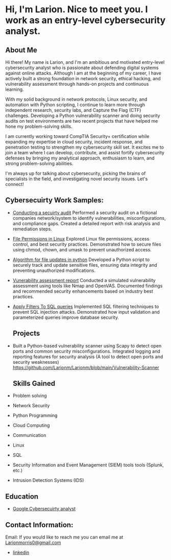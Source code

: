 <h1> Hi, I'm Larion. Nice to meet you. I work as an entry-level cybersecurity analyst. </a> 

<h2> About Me </h2>

Hi there! My name is Larion, and I'm an ambitious and motivated entry-level cybersecurity analyst who is passionate about defending digital systems against online attacks. Although I am at the beginning of my career, I have actively built a strong foundation in network security, ethical hacking, and vulnerability assessment through hands-on projects and continuous learning.

With my solid background in network protocols, Linux security, and automation with Python scripting, I continue to learn more through independent research, security labs, and Capture the Flag (CTF) challenges. Developing a Python vulnerability scanner and doing security audits on test environments are two recent projects that have helped me hone my problem-solving skills.

I am currently working toward CompTIA Security+ certification while expanding my expertise in cloud security, incident response, and penetration testing to strengthen my cybersecurity skill set. It excites me to join a team where I can develop, contribute, and assist fortify cybersecurity defenses by bringing my analytical approach, enthusiasm to learn, and strong problem-solving abilities.

I'm always up for talking about cybersecurity, picking the brains of specialists in the field, and investigating novel security issues. Let's connect!


<h2> Cybersecuirty Work Samples:</h2>

  - [Conducting a secuirty audit](https://docs.google.com/document/d/1JlwYH_2xQorQVHZth_jSQftEXXAhC7sCe9Wk7vXGV4s/edit?usp=sharing) Performed a security audit on a fictional companies network/system to identify vulnerabilities, misconfigurations, and compliance gaps. Created a detailed report with risk analysis and remediation steps.
  - [File Permissions in Linux](https://docs.google.com/document/d/1uZ7Nktnqt3n5AZefyW0Oad4pEJrCblfUN1FRM2wwdJY/edit?usp=sharing)  Explored Linux file permissions, access control, and best security practices. Demonstrated how to secure files using chmod, chown, and umask to prevent unauthorized access.
 - [Algorithm for file updates in python](https://docs.google.com/document/d/1Grop9oDtJv3-nti1HgFyT2KU5Hpeq4SdFUSpCor7wZo/edit?usp=sharing) Developed a Python script to securely track and update sensitive files, ensuring data integrity and preventing unauthorized modifications.
 - [Vunerability assessment report](https://docs.google.com/document/d/1l1WgSuqWw4Y09W6q3CsLbe1dadLK813Cwhiehgo8EHs/edit?usp=sharing) Conducted a simulated vulnerability assessment using tools like Nmap and OpenVAS. Documented findings and recommended security enhancements based on industry best practices.
 - [Apply Filters To SQL queries](https://docs.google.com/document/d/1MnopEqtYSqVxqmNB7tr-zJt2hw20uGOdLsLUO3j7Pk8/edit?usp=sharing) Implemented SQL filtering techniques to prevent SQL injection attacks. Demonstrated how input validation and parameterized queries improve database security.

   <h2> Projects </h2>

- Built a Python-based vulnerability scanner using Scapy to detect open ports and common security misconfigurations. Integrated logging and reporting features for security analysis (A tool to detect open ports and security weaknesses) https://github.com/Larionm/Larionm/blob/main/Vulnerability-Scanner
  <h2> Skills Gained </h2>

- Problem solving
- Network Security
- Python Programming
- Cloud Computing
- Communication
- Linux
- SQL
- Security Information and Event Management (SIEM) tools tools (Splunk, etc.)
- Intrusion Detection Systems (IDS)

 <h2> Education </h2>

- [Google Cybersecuirty analyst](https://coursera.org/share/e616881e9318fa1c312fc9ba968f8df9)

<h2>  Contact Information:</h2>

Email: If you would like to reach me you can email me at Larionmorris0@gmail.com

- [linkedin](https://www.linkedin.com/in/larion-morris-382644260/)


